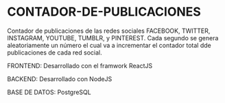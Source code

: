 # CONTADOR-DE-PUBLICACIONES
Contador de publicaciones de las redes sociales FACEBOOK, TWITTER, INSTAGRAM, YOUTUBE, TUMBLR, y PINTEREST.
Cada segundo se genera aleatoriamente un número el cual va a incrementar el contador total dde publicaciones de cada red social.

FRONTEND:
Desarrollado con el framwork ReactJS

BACKEND:
Desarrollado con NodeJS

BASE DE DATOS: 
PostgreSQL
